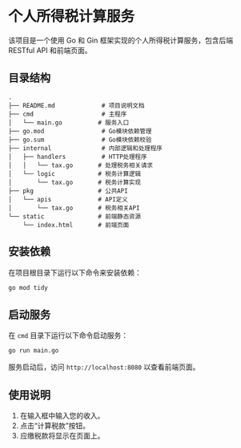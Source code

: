 # 个人所得税计算服务

该项目是一个使用 Go 和 Gin 框架实现的个人所得税计算服务，包含后端 RESTful API 和前端页面。

## 目录结构

```
.
├── README.md             # 项目说明文档
├── cmd                   # 主程序
│   └── main.go          # 服务入口
├── go.mod                # Go模块依赖管理
├── go.sum                # Go模块依赖校验
├── internal              # 内部逻辑和处理程序
│   ├── handlers          # HTTP处理程序
│   │   └── tax.go       # 处理税务相关请求
│   └── logic            # 税务计算逻辑
│       └── tax.go       # 税务计算实现
├── pkg                  # 公共API
│   └── apis             # API定义
│       └── tax.go       # 税务相关API
└── static               # 前端静态资源
    └── index.html       # 前端页面
```

## 安装依赖

在项目根目录下运行以下命令来安装依赖：

```bash
go mod tidy
```

## 启动服务

在 `cmd` 目录下运行以下命令启动服务：

```bash
go run main.go
```

服务启动后，访问 `http://localhost:8080` 以查看前端页面。

## 使用说明

1. 在输入框中输入您的收入。
2. 点击“计算税款”按钮。
3. 应缴税款将显示在页面上。
